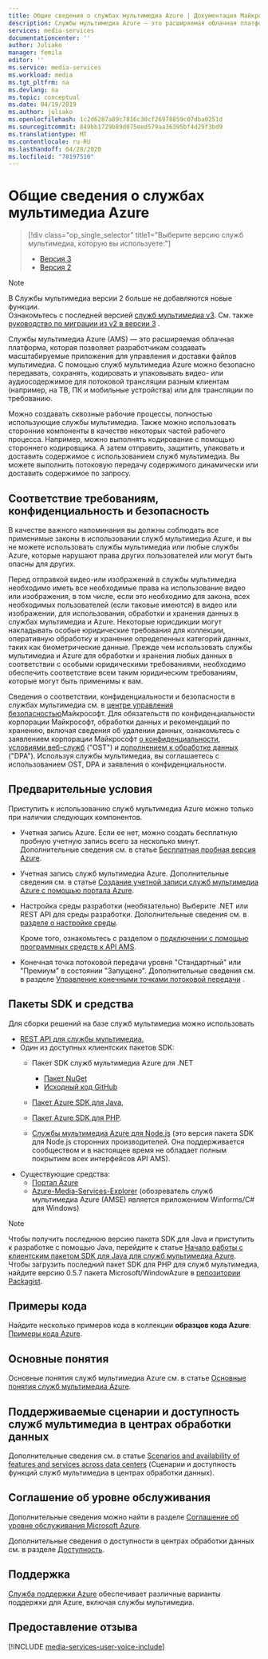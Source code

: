 ```yaml
---
title: Общие сведения о службах мультимедиа Azure | Документация Майкрософт
description: Службы мультимедиа Azure — это расширяемая облачная платформа, которая позволяет разработчикам создавать масштабируемые приложения для управления и доставки файлов мультимедиа. В этой статье приводятся общие сведения о службах мультимедиа Azure.
services: media-services
documentationcenter: ''
author: Juliako
manager: femila
editor: ''
ms.service: media-services
ms.workload: media
ms.tgt_pltfrm: na
ms.devlang: na
ms.topic: conceptual
ms.date: 04/19/2019
ms.author: juliako
ms.openlocfilehash: 1c2d6287a89c7816c30cf26978859c07dba0251d
ms.sourcegitcommit: 849bb1729b89d075eed579aa36395bf4d29f3bd9
ms.translationtype: MT
ms.contentlocale: ru-RU
ms.lasthandoff: 04/28/2020
ms.locfileid: "78197510"
---
```

# <a name="azure-media-services-overview"></a>Общие сведения о службах мультимедиа Azure 

> [!div class="op_single_selector" title1="Выберите версию служб мультимедиа, которую вы используете:"]
> * [Версия 3](../latest/media-services-overview.md)
> * [Версия 2](media-services-overview.md)

> [!NOTE]
> В Службы мультимедиа версии 2 больше не добавляются новые функции. <br/>Ознакомьтесь с последней версией [служб мультимедиа v3](https://docs.microsoft.com/azure/media-services/latest/). См. также [руководство по миграции из v2 в версии 3](../latest/migrate-from-v2-to-v3.md) .

Службы мультимедиа Azure (AMS) — это расширяемая облачная платформа, которая позволяет разработчикам создавать масштабируемые приложения для управления и доставки файлов мультимедиа. С помощью служб мультимедиа Azure можно безопасно передавать, сохранять, кодировать и упаковывать видео- или аудиосодержимое для потоковой трансляции разным клиентам (например, на ТВ, ПК и мобильные устройства) или для трансляции по требованию.

Можно создавать сквозные рабочие процессы, полностью использующие службы мультимедиа. Также можно использовать сторонние компоненты в качестве некоторых частей рабочего процесса. Например, можно выполнять кодирование с помощью стороннего кодировщика. А затем отправить, защитить, упаковать и доставить содержимое с использованием служб мультимедиа. Вы можете выполнить потоковую передачу содержимого динамически или доставить содержимое по запросу. 


## <a name="compliance-privacy-and-security"></a>Соответствие требованиям, конфиденциальность и безопасность

В качестве важного напоминания вы должны соблюдать все применимые законы в использовании служб мультимедиа Azure, и вы не можете использовать службы мультимедиа или любые службы Azure, которые нарушают права других пользователей или могут быть опасны для других.

Перед отправкой видео-или изображений в службы мультимедиа необходимо иметь все необходимые права на использование видео или изображения, в том числе, если это необходимо для закона, всех необходимых пользователей (если таковые имеются) в видео или изображении, для использования, обработки и хранения данных в службах мультимедиа и Azure. Некоторые юрисдикции могут накладывать особые юридические требования для коллекции, оперативную обработку и хранение определенных категорий данных, таких как биометрические данные. Прежде чем использовать службы мультимедиа и Azure для обработки и хранения любых данных в соответствии с особыми юридическими требованиями, необходимо обеспечить соответствие всем таким юридическим требованиям, которые могут быть применимы к вам.

Сведения о соответствии, конфиденциальности и безопасности в службах мультимедиа см. в [центре управления безопасностью](https://www.microsoft.com/trust-center/?rtc=1)Майкрософт. Для обязательств по конфиденциальности корпорации Майкрософт, обработки данных и рекомендаций по хранению, включая сведения об удалении данных, ознакомьтесь с заявлением корпорации Майкрософт [о конфиденциальности](https://privacy.microsoft.com/PrivacyStatement), [условиями веб-служб](https://www.microsoft.com/licensing/product-licensing/products?rtc=1) ("OST") и [дополнением к обработке данных](https://www.microsoftvolumelicensing.com/DocumentSearch.aspx?Mode=3&DocumentTypeId=67) ("DPA"). Используя службы мультимедиа, вы соглашаетесь с использованием OST, DPA и заявления о конфиденциальности.
 
## <a name="prerequisites"></a>Предварительные условия

Приступить к использованию служб мультимедиа Azure можно только при наличии следующих компонентов.

* Учетная запись Azure. Если ее нет, можно создать бесплатную пробную учетную запись всего за несколько минут. Дополнительные сведения см. в статье [Бесплатная пробная версия Azure](https://azure.microsoft.com).
* Учетная запись служб мультимедиа Azure. Дополнительные сведения см. в статье [Создание учетной записи служб мультимедиа Azure с помощью портала Azure](media-services-portal-create-account.md).
* Настройка среды разработки (необязательно) Выберите .NET или REST API для среды разработки. Дополнительные сведения см. в [разделе о настройке среды](media-services-dotnet-how-to-use.md).

    Кроме того, ознакомьтесь с разделом о [подключении с помощью программных средств к API AMS](media-services-use-aad-auth-to-access-ams-api.md).
* Конечная точка потоковой передачи уровня "Стандартный" или "Премиум" в состоянии "Запущено".  Дополнительные сведения см. в разделе [Управление конечными точками потоковой передачи](media-services-portal-manage-streaming-endpoints.md) .

## <a name="sdks-and-tools"></a>Пакеты SDK и средства

Для сборки решений на базе служб мультимедиа можно использовать

* [REST API для службы мультимедиа.](https://docs.microsoft.com/rest/api/media/operations/azure-media-services-rest-api-reference)
* Один из доступных клиентских пакетов SDK:
    * Пакет SDK служб мультимедиа Azure для .NET
    
        * [Пакет NuGet](https://www.nuget.org/packages/windowsazure.mediaservices/)
        * [Исходный код GitHub](https://github.com/Azure/azure-sdk-for-media-services)
    * [Пакет Azure SDK для Java](https://github.com/Azure/azure-sdk-for-java),
    * [Пакет Azure SDK для PHP](https://github.com/Azure/azure-sdk-for-php).
    * [Службы мультимедиа Azure для Node.js](https://github.com/michelle-becker/node-ams-sdk/blob/master/lib/request.js) (это версия пакета SDK для Node.js сторонних производителей. Она поддерживается сообществом и в настоящее время не обладает полным покрытием всех интерфейсов API AMS).
* Существующие средства:
    * [Портал Azure](https://portal.azure.com/)
    * [Azure-Media-Services-Explorer](https://github.com/Azure/Azure-Media-Services-Explorer) (обозреватель служб мультимедиа Azure (AMSE) является приложением Winforms/С# для Windows)

> [!NOTE]
> Чтобы получить последнюю версию пакета SDK для Java и приступить к разработке с помощью Java, перейдите к статье [Начало работы с клиентским пакетом SDK для Java для служб мультимедиа Azure](https://docs.microsoft.com/azure/media-services/media-services-java-how-to-use). <br/>
> Чтобы загрузить последний пакет SDK для PHP для служб мультимедиа, найдите версию 0.5.7 пакета Microsoft/WindowAzure в [репозитории Packagist](https://packagist.org/packages/microsoft/windowsazure#v0.5.7).  

## <a name="code-samples"></a>Примеры кода

Найдите несколько примеров кода в коллекции **образцов кода Azure**: [Примеры кода Azure](https://azure.microsoft.com/resources/samples/?service=media-services&sort=0).

## <a name="concepts"></a>Основные понятия

Основные понятия служб мультимедиа Azure см. в статье [Основные понятия служб мультимедиа Azure](media-services-concepts.md).

## <a name="supported-scenarios-and-availability-of-media-services-across-data-centers"></a>Поддерживаемые сценарии и доступность служб мультимедиа в центрах обработки данных

Дополнительные сведения см. в статье [Scenarios and availability of features and services across data centers](scenarios-and-availability.md) (Сценарии и доступность функций служб мультимедиа в центрах обработки данных).

## <a name="service-level-agreement-sla"></a>Соглашение об уровне обслуживания

Дополнительные сведения можно найти в разделе [Соглашение об уровне обслуживания Microsoft Azure](https://azure.microsoft.com/support/legal/sla/).

Дополнительные сведения о доступности в центрах обработки данных см. в разделе [Доступность](scenarios-and-availability.md#availability).

## <a name="support"></a>Поддержка

[Служба поддержки Azure](https://azure.microsoft.com/support/options/) обеспечивает различные варианты поддержки для Azure, включая службы мультимедиа.

## <a name="provide-feedback"></a>Предоставление отзыва

[!INCLUDE [media-services-user-voice-include](../../../includes/media-services-user-voice-include.md)]
